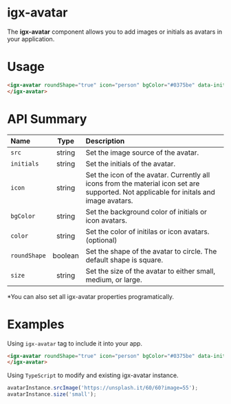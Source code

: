 # igx-avatar

The **igx-avatar** component allows you to add images or initials as avatars in your application.

# Usage
```html
<igx-avatar roundShape="true" icon="person" bgColor="#0375be" data-init="SS">
</igx-avatar>
```

# API Summary
| Name   |      Type      |  Description |
|:----------|:-------------:|:------|
| `src` |  string | Set the image source of the avatar. |
| `initials` | string | Set the initials of the avatar. |
| `icon` | string | Set the icon of the avatar. Currently all icons from the material icon set are supported. Not applicable for initals and image avatars. |
| `bgColor` | string | Set the background color of initials or icon avatars. |
| `color` | string | Set the color of initilas or icon avatars. (optional) |
| `roundShape` | boolean | Set the shape of the avatar to circle. The default shape is square. |
| `size` | string | Set the size of the avatar to either small, medium, or large. |

*You can also set all igx-avatar properties programatically.

# Examples

Using `igx-avatar` tag to include it into your app.
```html
<igx-avatar roundShape="true" icon="person" bgColor="#0375be" data-init="SS">
</igx-avatar>
```

Using `TypeScript` to modify and existing igx-avatar instance.
```typescript
avatarInstance.srcImage('https://unsplash.it/60/60?image=55');
avatarInstance.size('small');
```

